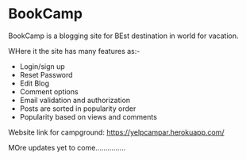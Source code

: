 # BookCamp

BookCamp is a blogging site for BEst destination in world for vacation.

WHere it the site has many features as:-

* Login/sign up
* Reset Password
* Edit Blog
* Comment options
* Email validation and authorization
* Posts are sorted in popularity order
* Popularity based on views and comments

Website link for campground:
https://yelpcampar.herokuapp.com/

MOre updates yet to come...............
